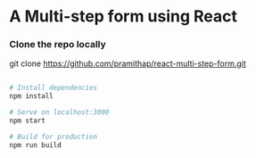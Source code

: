 
# A Multi-step form using React

### Clone the repo locally
git clone https://github.com/pramithap/react-multi-step-form.git  

```bash

# Install dependencies
npm install

# Serve on localhost:3000
npm start

# Build for production
npm run build